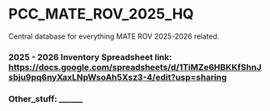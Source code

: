 # PCC_MATE_ROV_2025_HQ
Central database for everything MATE ROV 2025-2026 related.

### 2025 - 2026 Inventory Spreadsheet link: https://docs.google.com/spreadsheets/d/1TiMZe6HBKKfShnJsbju9pq6nyXaxLNpWsoAh5Xsz3-4/edit?usp=sharing
### Other_stuff: ______
